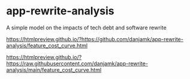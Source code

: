 # app-rewrite-analysis
A simple model on the impacts of tech debt and software rewrite

https://htmlpreview.github.io/?https://github.com/danjamk/app-rewrite-analysis/feature_cost_curve.html


https://htmlpreview.github.io/?https://raw.githubusercontent.com/danjamk/app-rewrite-analysis/main/feature_cost_curve.html



<script src="https://cdn.jsdelivr.net/npm/chart.js@3.9.1/dist/chart.min.js"></script>
<script src="https://cdnjs.cloudflare.com/ajax/libs/Chart.js/3.9.1/chart.min.js"></script>
<script src="https://cdn.jsdelivr.net/npm/chart.js"></script>   